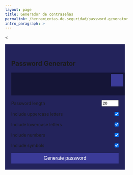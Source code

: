 ```yaml
---
layout: page
title: Generador de contraseñas
permalink: /herramientas-de-seguridad/password-generator
intro_paragraph: >
---
```


<script src="https://dl.dropboxusercontent.com/s/jnxv7j62cbxnusz/vue-pass.js"></script>

  <style type="text/css">
input[type=checkbox] {
	margin-right: 0;
}

.container {
	background-color: #23235B;
	box-shadow: 0px 2px 10px rgba(255, 255, 255, 0.2);
	padding: 20px;
	width: 350px;
	max-width: 100%;
}

.result-container {
	background-color: rgba(0, 0, 0, 0.4);
	display: flex;
	justify-content: flex-start;
	align-items: center;
	position: relative;
	font-size: 18px;
	letter-spacing: 1px;
	padding: 12px 10px;
	height: 50px;
	width: 100%;
}

.result-container #result {
  	word-wrap: break-word;
	max-width: calc(100% - 40px);
}

.result-container .btn {
	font-size: 20px;
	position: absolute;
	top: 5px;
	right: 5px;
	height: 40px;
	width: 40px;
}

.btn {
	border: none;
	color: #fff;
	cursor: pointer;
	font-size: 16px;
	padding: 8px 12px;
	background-color: #3B3B98;
}

.btn-large {
	display: block;
	width: 100%;
}

.setting {
	display: flex;
	justify-content: space-between;
	align-items: center;
	margin: 15px 0;
}

@media screen and (max-width: 400px) {
	.result-container {
		font-size: 14px;
	}
}

/* SOCIAL PANEL CSS */
.social-panel-container {
	position: fixed;
	right: 0;
	bottom: 80px;
	transform: translateX(100%);
	transition: transform 0.4s ease-in-out;
}

.social-panel-container.visible {
	transform: translateX(-10px);
}

.social-panel {	
	background-color: #fff;
	border-radius: 16px;
	box-shadow: 0 16px 31px -17px rgba(0,31,97,0.6);
	border: 5px solid #001F61;
	display: flex;
	flex-direction: column;
	justify-content: center;
	align-items: center;
	font-family: 'Muli';
	position: relative;
	height: 169px;	
	width: 370px;
	max-width: calc(100% - 10px);
}

.social-panel button.close-btn {
	border: 0;
	color: #97A5CE;
	cursor: pointer;
	font-size: 20px;
	position: absolute;
	top: 5px;
	right: 5px;
}

.social-panel button.close-btn:focus {
	outline: none;
}

.social-panel p {
	background-color: #001F61;
	border-radius: 0 0 10px 10px;
	color: #fff;
	font-size: 14px;
	line-height: 18px;
	padding: 2px 17px 6px;
	position: absolute;
	top: 0;
	left: 50%;
	margin: 0;
	transform: translateX(-50%);
	text-align: center;
	width: 235px;
}

.social-panel p i {
	margin: 0 5px;
}

.social-panel p a {
	color: #FF7500;
	text-decoration: none;
}

.social-panel h4 {
	margin: 20px 0;
	color: #97A5CE;	
	font-family: 'Muli';	
	font-size: 14px;	
	line-height: 18px;
	text-transform: uppercase;
}

.social-panel ul {
	display: flex;
	list-style-type: none;
	padding: 0;
	margin: 0;
}

.social-panel ul li {
	margin: 0 10px;
}

.social-panel ul li a {
	border: 1px solid #DCE1F2;
	border-radius: 50%;
	color: #001F61;
	font-size: 20px;
	display: flex;
	justify-content: center;
	align-items: center;
	height: 50px;
	width: 50px;
	text-decoration: none;
}

.social-panel ul li a:hover {
	border-color: #FF6A00;
	box-shadow: 0 9px 12px -9px #FF6A00;
}

.floating-btn {
	border-radius: 26.5px;
	background-color: #001F61;
	border: 1px solid #001F61;
	box-shadow: 0 16px 22px -17px #03153B;
	color: #fff;
	cursor: pointer;
	font-size: 16px;
	line-height: 20px;
	padding: 12px 20px;
	position: fixed;
	bottom: 20px;
	right: 20px;
	z-index: 999;
}

.floating-btn:hover {
	background-color: #ffffff;
	color: #001F61;
}

.floating-btn:focus {
	outline: none;
}

.floating-text {
	background-color: #001F61;
	border-radius: 10px 10px 0 0;
	color: #fff;
	font-family: 'Muli';
	padding: 7px 15px;
	position: fixed;
	bottom: 0;
	left: 50%;
	transform: translateX(-50%);
	text-align: center;
	z-index: 998;
}

.floating-text a {
	color: #FF7500;
	text-decoration: none;
}

@media screen and (max-width: 480px) {

	.social-panel-container.visible {
		transform: translateX(0px);
	}
	
	.floating-btn {
		right: 10px;
	}
}
  </style>

   <<!-- INSERT HTML HERE -->
<div class="container">
	<h2>Password Generator</h2>
	<div class="result-container">
		<span id="result"></span>
		<button class="btn" id="clipboard">
			<i class="far fa-clipboard"></i>
		</button>
	</div>
	<div class="settings">
		<div class="setting">
			<label>Password length</label>
			<input type="number" id="length" min='4' max='20' value='20' />
		</div>
		<div class="setting">
			<label>Include uppercase letters</label> 
			<input type="checkbox" id="uppercase" checked />
		</div>
		<div class="setting">
			<label>Include lowercase letters</label> 
			<input type="checkbox" id="lowercase" checked />
		</div>
		<div class="setting">
			<label>Include numbers</label> 
			<input type="checkbox" id="numbers" checked />
		</div>
		<div class="setting">
			<label>Include symbols</label> 
			<input type="checkbox" id="symbols" checked />
		</div>
	</div>
	<button class="btn btn-large" id="generate">
		Generate password
	</button>
</div>
  
